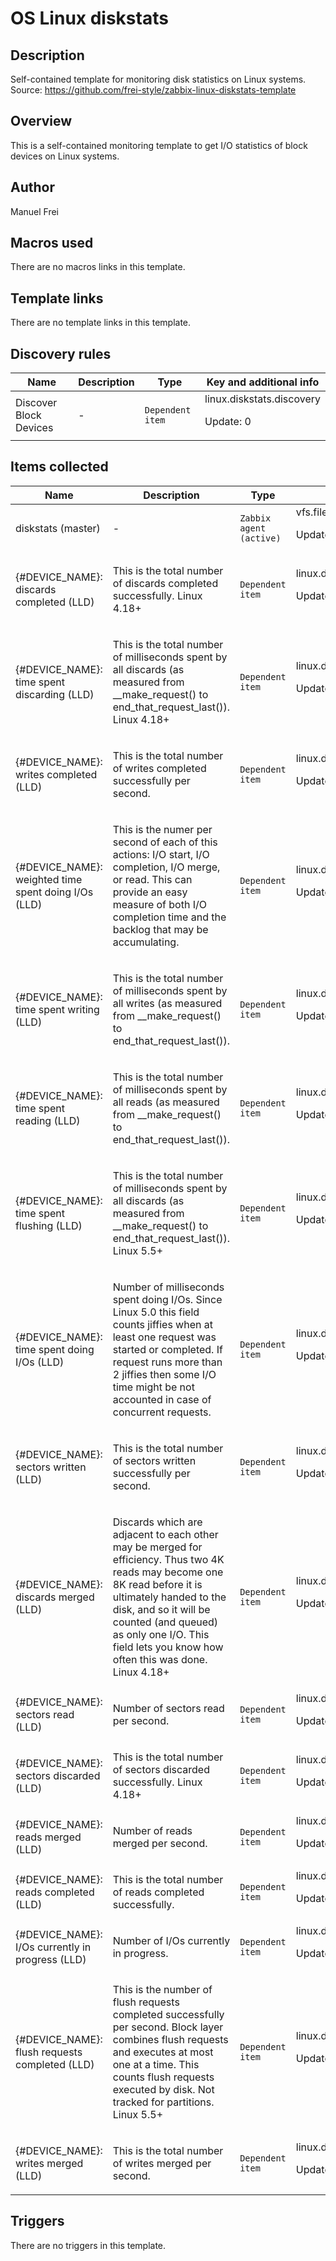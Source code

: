 # OS Linux diskstats

## Description

Self-contained template for monitoring disk statistics on Linux systems. Source: https://github.com/frei-style/zabbix-linux-diskstats-template

## Overview

This is a self-contained monitoring template to get I/O statistics of block devices on Linux systems.

## Author

Manuel Frei

## Macros used

There are no macros links in this template.

## Template links

There are no template links in this template.

## Discovery rules

|Name|Description|Type|Key and additional info|
|----|-----------|----|----|
|Discover Block Devices|<p>-</p>|`Dependent item`|linux.diskstats.discovery<p>Update: 0</p>|
## Items collected

|Name|Description|Type|Key and additional info|
|----|-----------|----|----|
|diskstats (master)|<p>-</p>|`Zabbix agent (active)`|vfs.file.contents[/proc/diskstats]<p>Update: 30s</p>|
|{#DEVICE_NAME}: discards completed (LLD)|<p>This is the total number of discards completed successfully. Linux 4.18+</p>|`Dependent item`|linux.diskstats[{#DEVICE_NAME},discardsCompleted]<p>Update: 0</p>|
|{#DEVICE_NAME}: time spent discarding (LLD)|<p>This is the total number of milliseconds spent by all discards (as measured from __make_request() to end_that_request_last()). Linux 4.18+</p>|`Dependent item`|linux.diskstats[{#DEVICE_NAME},timeSpentDiscarding]<p>Update: 0</p>|
|{#DEVICE_NAME}: writes completed (LLD)|<p>This is the total number of writes completed successfully per second.</p>|`Dependent item`|linux.diskstats[{#DEVICE_NAME},writesCompleted]<p>Update: 0</p>|
|{#DEVICE_NAME}: weighted time spent doing I/Os (LLD)|<p>This is the numer per second of each of this actions: I/O start, I/O completion, I/O merge, or read. This can provide an easy measure of both I/O completion time and the backlog that may be accumulating.</p>|`Dependent item`|linux.diskstats[{#DEVICE_NAME},weightedTimeSpentDoingIOs]<p>Update: 0</p>|
|{#DEVICE_NAME}: time spent writing (LLD)|<p>This is the total number of milliseconds spent by all writes (as measured from __make_request() to end_that_request_last()).</p>|`Dependent item`|linux.diskstats[{#DEVICE_NAME},timeSpentWriting]<p>Update: 0</p>|
|{#DEVICE_NAME}: time spent reading (LLD)|<p>This is the total number of milliseconds spent by all reads (as measured from __make_request() to end_that_request_last()).</p>|`Dependent item`|linux.diskstats[{#DEVICE_NAME},timeSpentReading]<p>Update: 0</p>|
|{#DEVICE_NAME}: time spent flushing (LLD)|<p>This is the total number of milliseconds spent by all discards (as measured from __make_request() to end_that_request_last()). Linux 5.5+</p>|`Dependent item`|linux.diskstats[{#DEVICE_NAME},timeSpentFlushing]<p>Update: 0</p>|
|{#DEVICE_NAME}: time spent doing I/Os (LLD)|<p>Number of milliseconds spent doing I/Os. Since Linux 5.0 this field counts jiffies when at least one request was started or completed. If request runs more than 2 jiffies then some I/O time might be not accounted in case of concurrent requests.</p>|`Dependent item`|linux.diskstats[{#DEVICE_NAME},timeSpentDoingIOs]<p>Update: 0</p>|
|{#DEVICE_NAME}: sectors written (LLD)|<p>This is the total number of sectors written successfully per second.</p>|`Dependent item`|linux.diskstats[{#DEVICE_NAME},sectorsWritten]<p>Update: 0</p>|
|{#DEVICE_NAME}: discards merged (LLD)|<p>Discards which are adjacent to each other may be merged for efficiency. Thus two 4K reads may become one 8K read before it is ultimately handed to the disk, and so it will be counted (and queued) as only one I/O. This field lets you know how often this was done. Linux 4.18+</p>|`Dependent item`|linux.diskstats[{#DEVICE_NAME},discardsMerged]<p>Update: 0</p>|
|{#DEVICE_NAME}: sectors read (LLD)|<p>Number of sectors read per second.</p>|`Dependent item`|linux.diskstats[{#DEVICE_NAME},sectorsRead]<p>Update: 0</p>|
|{#DEVICE_NAME}: sectors discarded (LLD)|<p>This is the total number of sectors discarded successfully. Linux 4.18+</p>|`Dependent item`|linux.diskstats[{#DEVICE_NAME},sectorsDiscarded]<p>Update: 0</p>|
|{#DEVICE_NAME}: reads merged (LLD)|<p>Number of reads merged per second.</p>|`Dependent item`|linux.diskstats[{#DEVICE_NAME},readsMerged]<p>Update: 0</p>|
|{#DEVICE_NAME}: reads completed (LLD)|<p>This is the total number of reads completed successfully.</p>|`Dependent item`|linux.diskstats[{#DEVICE_NAME},readsCompleted]<p>Update: 0</p>|
|{#DEVICE_NAME}: I/Os currently in progress (LLD)|<p>Number of I/Os currently in progress.</p>|`Dependent item`|linux.diskstats[{#DEVICE_NAME},iOsCurrentlyInProgress]<p>Update: 0</p>|
|{#DEVICE_NAME}: flush requests completed (LLD)|<p>This is the number of flush requests completed successfully per second. Block layer combines flush requests and executes at most one at a time. This counts flush requests executed by disk. Not tracked for partitions. Linux 5.5+</p>|`Dependent item`|linux.diskstats[{#DEVICE_NAME},flushRequestsCompleted]<p>Update: 0</p>|
|{#DEVICE_NAME}: writes merged (LLD)|<p>This is the total number of writes merged per second.</p>|`Dependent item`|linux.diskstats[{#DEVICE_NAME},writesMerged]<p>Update: 0</p>|
## Triggers

There are no triggers in this template.

